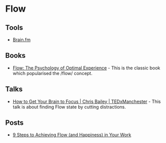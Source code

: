 # Flow

## Tools

- [Brain.fm](https://brain.fm)

## Books

- [Flow: The Psychology of Optimal Experience](https://www.goodreads.com/book/show/66354.Flow) - This is the
  classic book which popularised the /flow/ concept.

## Talks

- [How to Get Your Brain to Focus | Chris Bailey | TEDxManchester](https://www.youtube.com/watch?v=Hu4Yvq-g7_Y) - This talk is
  about finding Flow state by cutting distractions.

## Posts

- [9 Steps to Achieving Flow (and Happiness) in Your Work](https://zenhabits.net/guide-to-achieving-flow-and-happiness-in-your-work/)
